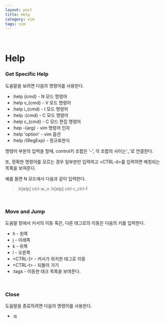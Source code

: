 ```yaml
---
layout: post
title: Help
category: vim
tags: vim
---
```


$~$

# Help

### Get Specific Help

도움말을 보려면 다음의 명령어를 사용한다.

- :help {cmd} - N 모드 명령어
- :help v\_{cmd} - V 모드 명령어
- :help i\_{cmd} - I 모드 명령어
- :help :{cmd} - C 모드 명령어
- :help c\_{cmd} - C 모드 편집 명령어
- :hep -{arg} - vim 명령어 인자
- :help 'option' - vim 옵션
- :help /{RegExp} - 정규표현식

명령어 부분의 입력을 할때, control키 조합은 '-', 각 조합의 사이는'\_'로 연결한다.

또, 정확한 명령어를 모르는 경우 일부분만 입력하고 \<CTRL-d>를 입력하면 매칭되는 목록을 보여준다.

예를 들면 N 모드에서 다음과 같이 입력한다.

> :h[elp] ctrl-w\_n
> :h[elp] ctrl-r\_ctrl-f

$~$

### Move and Jump

도움말 창에서 커서의 이동 혹은, 다른 태그로의 이동은 다음의 키를 입력한다.

- h - 왼쪽
- j - 아래쪽
- k - 위쪽
- l - 오른쪽
- \<CTRL-]> - 커서가 위치한 태그로 이동
- \<CTRL-t> - 되돌아 가기
- :tags - 이동한 태크 목록을 보여준다.

$~$

### Close

도움말을 종료하려면 다음의 명령어를 사용한다.

- :q


